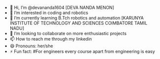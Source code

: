 - 👋 Hi, I’m @devananda1604 [DEVA NANDA MENON]
- 👀 I’m interested in coding and robotics 
- 🌱 I’m currently learning B.Tch robotics and automation [KARUNYA INSTITUTE OF TECHNOLOGY AND SCIENCES COIMBATORE TAMIL NADU]
- 💞️ I’m looking to collaborate on more enthusiastic projects
- 📫 How to reach me through my linkedin
- 😄 Pronouns: her/she
- ⚡ Fun fact: #For engineers every course apart from engineering is easy

<!---
devananda1604/devananda1604 is a ✨ special ✨ repository because its `README.md` (this file) appears on your GitHub profile.
You can click the Preview link to take a look at your changes.
--->
